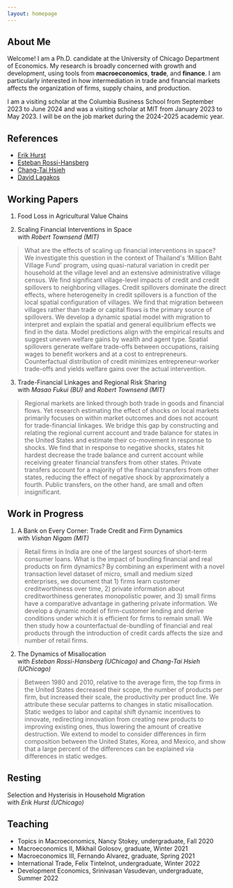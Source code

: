 ```yaml
---
layout: homepage
---
```


## About Me

Welcome! I am a Ph.D. candidate at the University of Chicago Department of Economics. 
My research is broadly concerned with growth and development, using tools from **macroeconomics**, **trade**, and **finance**. I am particularly interested in how intermediation in trade and financial markets affects the organization of firms, supply chains, and production.

I am a visiting scholar at the Columbia Business School from September 2023 to June 2024 and was a visiting scholar at MIT from January 2023 to May 2023. I will be on the job market during the 2024-2025 academic year.  

## References

- [Erik Hurst](https://erikhurst.com)
- [Esteban Rossi-Hansberg](https://rossihansberg.economics.uchicago.edu)
- [Chang-Tai Hsieh](https://faculty.chicagobooth.edu/chang-tai-hsieh)
- [David Lagakos](https://sites.google.com/site/davidlagakos)

## Working Papers

1. Food Loss in Agricultural Value Chains

2. Scaling Financial Interventions in Space  
with *Robert Townsend (MIT)*
> What are the effects of scaling up financial interventions in space? We investigate this question in the context of Thailand's ‘Million Baht    Village Fund' program, using quasi-natural variation in credit per household at the village level and an extensive administrative village census. We find significant village-level impacts of credit and credit spillovers to neighboring villages. Credit spillovers dominate the direct effects, where heterogeneity in credit spillovers is a function of the local spatial configuration of villages. We find that migration between villages rather than trade or capital flows is the primary source of spillovers. We develop a dynamic spatial model with migration to interpret and explain the spatial and general equilibrium effects we find in the data. Model predictions align with the empirical results and suggest uneven welfare gains by wealth and agent type. Spatial spillovers generate welfare trade-offs between occupations, raising wages to benefit workers and at a cost to entrepreneurs. Counterfactual distribution of credit minimizes entrepreneur-worker trade-offs and yields welfare gains over the actual intervention.

3. Trade-Financial Linkages and Regional Risk Sharing  
with *Masao Fukui (BU)* and *Robert Townsend (MIT)*  
> Regional markets are linked through both trade in goods and financial flows. Yet research estimating the effect of shocks on local markets primarily focuses on within market outcomes and does not account for trade-financial linkages. We bridge this gap by constructing and relating the regional current account and trade balance for states in the United States and estimate their co-movement in response to shocks. We find that in response to negative shocks, states hit hardest decrease the trade balance and current account while receiving greater financial transfers from other states. Private transfers account for a majority of the financial transfers from other states, reducing the effect of negative shock by approximately a fourth. Public transfers, on the other hand, are small and often insignificant. 

## Work in Progress

1. A Bank on Every Corner: Trade Credit and Firm Dynamics  
with *Vishan Nigam (MIT)*
> Retail firms in India are one of the largest sources of short-term consumer loans. What is the impact of bundling financial and real products on firm dynamics? By combining an experiment with a novel transaction level dataset of micro, small and medium sized enterprises, we document that 1) firms learn customer creditworthiness over time, 2) private information about creditworthiness generates monopolistic power, and 3) small firms have a comparative advantage in gathering private information. We develop a dynamic model of firm-customer lending and derive conditions under which it is efficient for firms to remain small. We then study how a counterfactual de-bundling of financial and real products through the introduction of credit cards affects the size and number of retail firms.

2. The Dynamics of Misallocation  
with *Esteban Rossi-Hansberg (UChicago)* and *Chang-Tai Hsieh (UChicago)*
> Between 1980 and 2010, relative to the average firm, the top firms in the United States decreased their scope, the number of products per firm, but increased their scale, the productivity per product line. We attribute these secular patterns to changes in static misallocation. Static wedges to labor and capital shift dynamic incentives to innovate, redirecting innovation from creating new products to improving existing ones, thus lowering the amount of creative destruction. We extend to model to consider differences in firm composition between the United States, Korea, and Mexico, and show that a large percent of the differences can be explained via differences in static wedges.

## Resting
Selection and Hysterisis in Household Migration  
with *Erik Hurst (UChicago)*

## Teaching

 - Topics in Macroeconomics, Nancy Stokey, undergraduate, Fall 2020
 - Macroeconomics II, Mikhail Golosov, graduate, Winter 2021
 - Macroeconomics III, Fernando Alvarez, graduate, Spring 2021
 - International Trade, Felix Tintelnot, undergraduate, Winter 2022
 - Development Economics, Srinivasan Vasudevan, undergraduate, Summer 2022

   
